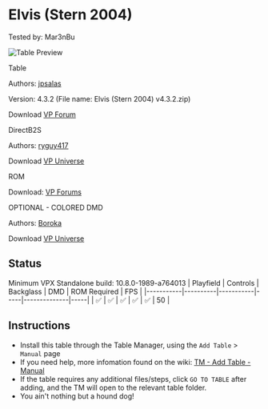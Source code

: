# Elvis (Stern 2004)
Tested by: Mar3nBu

![Table Preview](../../images/vpx-elvis.png)

Table

Authors: [jpsalas](https://www.vpforums.org/index.php?showuser=277)

Version: 4.3.2 (File name: Elvis (Stern 2004) v4.3.2.zip)

Download [VP Forum](https://www.vpforums.org/index.php?app=downloads&showfile=12983)


DirectB2S

Authors: [ryguy417](https://vpuniverse.com/profile/31096-ryguy417/)

Download [VP Universe](https://vpuniverse.com/files/file/12995-elvis-stern-2004-b2s-with-full-dmd/)


ROM

Download: [VP Forums](https://www.vpforums.org/index.php?app=downloads&showfile=319)


OPTIONAL - COLORED DMD

Authors: [Boroka](https://vpuniverse.com/profile/56302-boroka/)

Download [VP Universe](https://vpuniverse.com/files/file/16587-elvis-stern-2004-serum-colorization/)


## Status 

Minimum VPX Standalone build: 10.8.0-1989-a764013
| Playfield | Controls | Backglass | DMD | ROM Required | FPS | 
|-----------|----------|-----------|-----|--------------|-----|
| :white_check_mark: | :white_check_mark: | :white_check_mark: | :white_check_mark: | :white_check_mark: | 50 |


## Instructions

- Install this table through the Table Manager, using the `Add Table` > `Manual` page
- If you need help, more infomation found on the wiki: [TM - Add Table - Manual](https://github.com/LegendsUnchained/vpx-standalone-alp4k/wiki/%5B04%5D-%F0%9F%A7%A1-TM-%E2%80%90-Other-Features#add-table---manual)
- If the table requires any additional files/steps, click `GO TO TABLE` after adding, and the TM will open to the relevant table folder.
- You ain't nothing but a hound dog!


